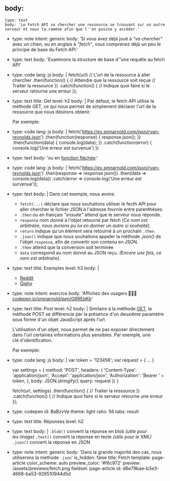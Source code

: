 body:
  -
    type: text
    body: 'Le Fetch API va chercher une ressource se trouvant sur un autre serveur et nous la ramène afin que l''on puisse y accéder.'
  -
    type: note
    intent: generic
    body: 'Si vous avez déjà joué à _"va chercher"_ avec un chien, ou en anglais à _"fetch"_, vous comprenez déjà un peu le principe de base du Fetch&nbsp;API.'
  -
    type: text
    body: 'Examinons la structure de base d''une requête au fetch API'
  -
    type: code
    lang: js
    body: |
      fetch(url) // L'url de la ressource à aller chercher
      .then(function() { // Attendre que la ressource soit reçue
          // Traiter la ressource
      })
      .catch(function() {
          // Indique quoi faire si le serveur retourne une erreur
      });
  -
    type: text
    title: Get
    level: h2
    body: |
      Par défaut, le fetch API utilise la méthode GET, ce qui nous permet de simplement déclarer l'url de la ressource que nous désirons obtenir.
      
      Par exemple:
  -
    type: code
    lang: js
    body: |
      fetch('https://ex.smnarnold.com/json/ryan-reynolds.json')
      .then(function(response) {
        response.json();
      })
      .then(function(data) {
        console.log(data);
      })
      .catch(function(error) {
        console.log('Une erreur est survenue')
      })
  -
    type: text
    body: 'ou en [fonction fléchée](./fonctions-flechees):'
  -
    type: code
    lang: js
    body: |
      fetch('https://ex.smnarnold.com/json/ryan-reynolds.json')
      .then(response => response.json())
      .then(data => console.log(data))
      .catch(error => console.log('Une erreur est survenue'));
  -
    type: text
    body: |
      Dans cet exemple, nous avons:
      
      - `fetch(...)` déclare que nous souhaitons utiliser le fecth&nbsp;API pour aller chercher le fichier JSON à l'adresse fournie entre&nbsp;parenthèses.
      - `.then` ou en français _"ensuite"_ attend que le serveur nous&nbsp;réponde.
      - `response` nom donné à l'objet retourné par fetch _(Ce nom est arbitraire, nous aurions pu lui en donner un autre si&nbsp;souhaité)_.
      - `return` indique qu'un élément sera retourné à un prochain&nbsp;`.then`.
      - `.json()` indique que nous souhaitons appeler la méthode _.json()_ de l'objet `response`, afin de convertir son contenu en&nbsp;JSON.
      - `.then` attend que la conversion soit&nbsp;terminée
      - `data` correspond au nom donné au JSON reçu. _(Encore une fois, ce nom est&nbsp;arbitraire)_.
  -
    type: text
    title: Exemples
    level: h3
    body: |
      - [Reddit](https://codepen.io/smnarnold/pen/ExxZapQ?editors=0010)
      - [Giphy](https://codepen.io/smnarnold/pen/KKKZByK?editors=0010)
  -
    type: note
    intent: exercice
    body: 'Affichez des usagers&thinsp;🧑‍🤝‍🧑 [codepen.io/smnarnold/pen/GRREbKb](https://codepen.io/smnarnold/pen/GRREbKb?editors=0010)'
  -
    type: text
    title: Post
    level: h2
    body: |
      Similaire à la méthode [GET](#get), la méthode POST se différencie par la présence d'un deuxième paramètre sous forme d'un objet JavaScript après&nbsp;l'url. 
      
      L'utilisation d'un objet, nous permet de ne pas exposer directement dans l'url certaines informations plus sensibles. Par exemple, une clé&nbsp;d'identification.
      
      Par exemple:
  -
    type: code
    lang: js
    body: |
      var token = '123456';
      var request = { ... }
      
      var settings = {
        method: 'POST',
        headers: {
          'Content-Type': 'application/json',
          'Accept': 'application/json',
          'Authorization': 'Bearer ' + token,
        },
        body: JSON.stringify({ query: request })
      }
      
      fetch(url, settings)
      .then(function() {
          // Traiter la ressource
      })
      .catch(function() {
          // Indique quoi faire si le serveur retourne une erreur
      });
  -
    type: codepen
    id: BaBzvVe
    theme: light
    ratio: 56
    tabs: result
  -
    type: text
    title: Réponses
    level: h2
  -
    type: text
    body: |
      `.blob()` converti la réponse en blob _(utile pour les&nbsp;image)_
      `.text()` converti la réponse en texte _(utile pour le&nbsp;XML)_
      `.json()` converti la réponse en&nbsp;JSON
  -
    type: note
    intent: generic
    body: 'Dans la grande majorité des cas, nous utiliserons la méthode `.json`'
is_hidden: false
title: Fetch
template: page-article
color_scheme: auto
preview_color: '#f6c972'
preview: /assets/previews/fetch.png
fieldset: page-article
id: d6e79bae-b3e3-4668-ba53-929510944d5d

